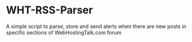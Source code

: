 WHT-RSS-Parser
==============

A simple script to parse, store and send alerts when there are new posts in specific sections of WebHostingTalk.com forum

